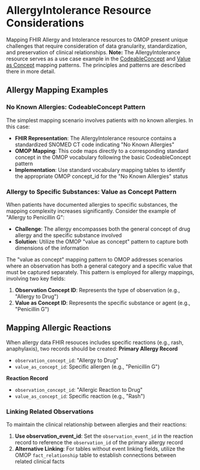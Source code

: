 # AllergyIntolerance Resource Considerations
Mapping FHIR Allergy and Intolerance resources to OMOP present unique challenges that require consideration of data granularity, standardization, and preservation of clinical relationships.
**Note:** The AllergyIntolerance resource serves as a use case example in the [CodeableConcept](https://build.fhir.org/ig/HL7/fhir-omop-ig/CodeableConceptPattern.html) and [Value as Concept](https://build.fhir.org/ig/HL7/fhir-omop-ig/ValueAsConceptPattern.html) mapping patterns. The principles and patterns are described there in more detail.

## Allergy Mapping Examples
### No Known Allergies: CodeableConcept Pattern
The simplest mapping scenario involves patients with no known allergies. In this case:

- **FHIR Representation**: The AllergyIntolerance resource contains a standardized SNOMED CT code indicating "No Known Allergies"
- **OMOP Mapping**: This code maps directly to a corresponding standard concept in the OMOP vocabulary following the basic CodeableConcept pattern
- **Implementation**: Use standard vocabulary mapping tables to identify the appropriate OMOP concept_id for the "No Known Allergies" status

### Allergy to Specific Substances: Value as Concept Pattern
When patients have documented allergies to specific substances, the mapping complexity increases significantly. Consider the example of "Allergy to Penicillin G":

- **Challenge**: The allergy encompasses both the general concept of drug allergy and the specific substance involved
- **Solution**: Utilize the OMOP "value as concept" pattern to capture both dimensions of the information

The "value as concept" mapping pattern to OMOP addresses scenarios where an observation has both a general category and a specific value that must be captured separately. This pattern is employed for allergy mappings, involving two key fields:

1. **Observation Concept ID**: Represents the type of observation (e.g., "Allergy to Drug")
2. **Value as Concept ID**: Represents the specific substance or agent (e.g., "Penicillin G")

## Mapping Allergic Reactions

When allergy data FHIR resouces includes specific reactions (e.g., rash, anaphylaxis), two records should be created: 
**Primary Allergy Record**
- `observation_concept_id`: "Allergy to Drug"
- `value_as_concept_id`: Specific allergen (e.g., "Penicillin G")

**Reaction Record**
- `observation_concept_id`: "Allergic Reaction to Drug"
- `value_as_concept_id`: Specific reaction (e.g., "Rash")

### Linking Related Observations
To maintain the clinical relationship between allergies and their reactions:

1. **Use observation_event_id**: Set the `observation_event_id` in the reaction record to reference the `observation_id` of the primary allergy record
2. **Alternative Linking**: For tables without event linking fields, utilize the OMOP `fact_relationship` table to establish connections between related clinical facts
